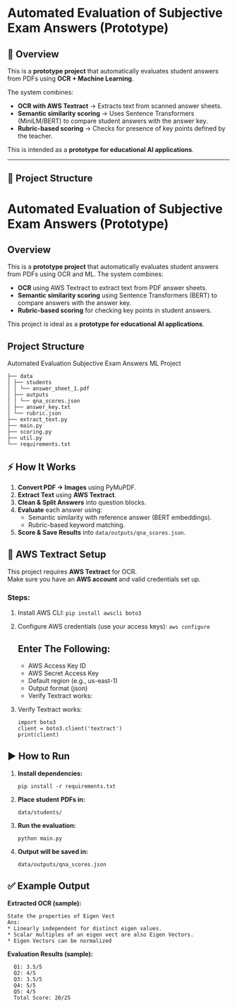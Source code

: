 # Automated Evaluation of Subjective Exam Answers (Prototype)

## 📌 Overview
This is a **prototype project** that automatically evaluates student answers from PDFs using **OCR + Machine Learning**.  

The system combines:
- **OCR with AWS Textract** → Extracts text from scanned answer sheets.
- **Semantic similarity scoring** → Uses Sentence Transformers (MiniLM/BERT) to compare student answers with the answer key.
- **Rubric-based scoring** → Checks for presence of key points defined by the teacher.

This is intended as a **prototype for educational AI applications**.

---

## 📂 Project Structure

# Automated Evaluation of Subjective Exam Answers (Prototype)

## Overview
This is a **prototype project** that automatically evaluates student answers from PDFs using OCR and ML. The system combines:

- **OCR** using AWS Textract to extract text from PDF answer sheets.
- **Semantic similarity scoring** using Sentence Transformers (BERT) to compare answers with the answer key.
- **Rubric-based scoring** for checking key points in student answers.

This project is ideal as a **prototype for educational AI applications**.

## Project Structure
Automated Evaluation Subjective Exam Answers ML Project
```
├── data
│ ├── students
│ │ └── answer_sheet_1.pdf
│ ├── outputs
│ │ └── qna_scores.json
│ ├── answer_key.txt
│ └── rubric.json
├── extract_text.py
├── main.py
├── scoring.py
├── util.py
└── requirements.txt
```

## ⚡ How It Works
1. **Convert PDF → Images** using PyMuPDF.  
2. **Extract Text** using **AWS Textract**.  
3. **Clean & Split Answers** into question blocks.  
4. **Evaluate** each answer using:
   - Semantic similarity with reference answer (BERT embeddings).
   - Rubric-based keyword matching.  
5. **Score & Save Results** into `data/outputs/qna_scores.json`.

## 🔑 AWS Textract Setup

This project requires **AWS Textract** for OCR.  
Make sure you have an **AWS account** and valid credentials set up.

### Steps:
1. Install AWS CLI:
   `pip install awscli boto3`
   
2. Configure AWS credentials (use your access keys):
     `aws configure`
   
   ## Enter The Following:
   - AWS Access Key ID
   - AWS Secret Access Key
   - Default region (e.g., us-east-1)
   - Output format (json)
   - Verify Textract works:
  
4. Verify Textract works:
   ```
   import boto3
   client = boto3.client('textract')
   print(client)
   ```


## ▶️ How to Run

1. **Install dependencies:**
   
     `pip install -r requirements.txt`
2. **Place student PDFs in:**
   
     `data/students/`
3. **Run the evaluation:**
   
    `python main.py `
4. **Output will be saved in:**
   
   `data/outputs/qna_scores.json`

 
## ✅ Example Output

**Extracted OCR (sample):**

```
State the properties of Eigen Vect
Ans:
* Linearly independent for distinct eigen values.
* Scalar multiples of an eigen vect are also Eigen Vectors.
* Eigen Vectors can be normalized
```
**Evaluation Results (sample):**
  ```
    Q1: 3.5/5
    Q2: 4/5
    Q3: 3.5/5
    Q4: 5/5
    Q5: 4/5
    Total Score: 20/25
  ```

